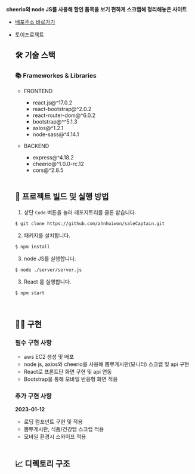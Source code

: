 **cheerio와 node JS를 사용해 할인 품목을 보기 편하게 스크랩해 정리해놓은 사이트**

- [배포주소 바로가기](http://54.173.147.234:3000/)

- 토이프로젝트

    ## 🛠 기술 스택
    
    ### **📚 Frameworkes & Libraries**
    
    - FRONTEND
      - react.js@^17.0.2
      - react-bootstrap@^2.0.2
      - react-router-dom@^6.0.2
      - bootstrap@^^5.1.3
      - axios@^1.2.1
      - node-sass@^4.14.1
      
    - BACKEND
      - express@^4.18.2
      - cheerio@^1.0.0-rc.12
      - cors@^2.8.5

    <br>

    ## 🧐 프로젝트 빌드 및 실행 방법

    1. 상단 `Code` 버튼을 눌러 레포지토리를 클론 받습니다.

    ```
    $ git clone https://github.com/ahnhuiwon/saleCaptain.git
    ```

    2. 패키지를 설치합니다.

    ```
    $ npm install
    ```

    3. node JS를 실행합니다.

    ```
    $ node ./server/server.js
    ```
    
    3. React 를 실행합니다.

    ```
    $ npm start
    ```
    
    <br>

    ## 🙆‍♀️ 구현
    
    ### 필수 구현 사항
    
    - aws EC2 생성 및 배포
    - node js, axios와 cheerio를 사용해 뽐뿌게시판(모니터) 스크랩 및 api 구현
    - React로 프론트단 화면 구현 및 api 연동
    - Bootstrap을 통해 모바일 반응형 화면 적용

    ### 추가 구현 사항
    
    **2023-01-12**

    - 로딩 컴포넌트 구현 및 적용
    - 뽐뿌게시판, 식품/건강탭 스크랩 적용
    - 모바일 환경시 스와이프 적용

    <br>

    ## 📈 디렉토리 구조
